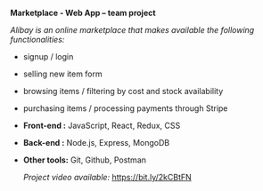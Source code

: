 **Marketplace - Web App – team project**

*Alibay is an online marketplace that makes available the following functionalities:*

- signup / login
- selling new item form
- browsing items / filtering by cost and stock availability
- purchasing items / processing payments through Stripe

- **Front-end :** JavaScript, React, Redux, CSS
- **Back-end :** Node.js, Express, MongoDB
- **Other tools:** Git, Github, Postman

  *Project video available:* https://bit.ly/2kCBtFN
